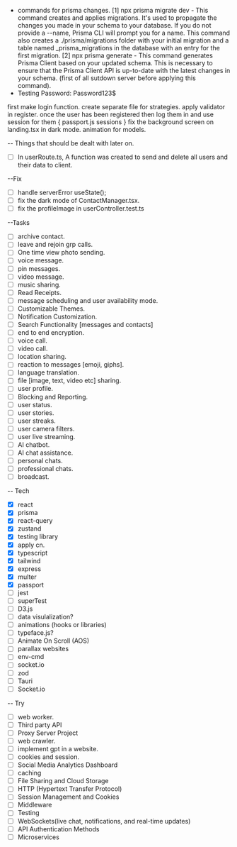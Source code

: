 - commands for prisma changes.
  [1] npx prisma migrate dev - This command creates and applies migrations. It's used to propagate the changes you made in your schema to your database. If you do not provide a --name, Prisma CLI will prompt you for a name. This command also creates a ./prisma/migrations folder with your initial migration and a table named \_prisma_migrations in the database with an entry for the first migration.
  [2] npx prisma generate - This command generates Prisma Client based on your updated schema. This is necessary to ensure that the Prisma Client API is up-to-date with the latest changes in your schema. (first of all sutdown server before applying this command).
- Testing Password: Password123$

first make login function.
create separate file for strategies.
apply validator in register.
once the user has been registered then log them in and use session for them {
passport.js
sessions
}
fix the background screen on landing.tsx in dark mode.
animation for models.

-- Things that should be dealt with later on.

- [ ] In userRoute.ts, A function was created to send and delete all users and their data to client.

--Fix

- [ ] handle serverError useState();
- [ ] fix the dark mode of ContactManager.tsx.
- [ ] fix the profileImage in userController.test.ts

--Tasks

- [ ] archive contact.
- [ ] leave and rejoin grp calls.
- [ ] One time view photo sending.
- [ ] voice message.
- [ ] pin messages.
- [ ] video message.
- [ ] music sharing.
- [ ] Read Receipts.
- [ ] message scheduling and user availability mode.
- [ ] Customizable Themes.
- [ ] Notification Customization.
- [ ] Search Functionality [messages and contacts]
- [ ] end to end encryption.
- [ ] voice call.
- [ ] video call.
- [ ] location sharing.
- [ ] reaction to messages [emoji, giphs].
- [ ] language translation.
- [ ] file [image, text, video etc] sharing.
- [ ] user profile.
- [ ] Blocking and Reporting.
- [ ] user status.
- [ ] user stories.
- [ ] user streaks.
- [ ] user camera filters.
- [ ] user live streaming.
- [ ] AI chatbot.
- [ ] AI chat assistance.
- [ ] personal chats.
- [ ] professional chats.
- [ ] broadcast.

-- Tech

- [x] react
- [x] prisma
- [x] react-query
- [x] zustand
- [x] testing library
- [x] apply cn.
- [x] typescript
- [x] tailwind
- [x] express
- [x] multer
- [x] passport
- [ ] jest
- [ ] superTest
- [ ] D3.js
- [ ] data visulalization?
- [ ] animations (hooks or libraries)
- [ ] typeface.js?
- [ ] Animate On Scroll (AOS)
- [ ] parallax websites
- [ ] env-cmd
- [ ] socket.io
- [ ] zod
- [ ] Tauri
- [ ] Socket.io

-- Try

- [ ] web worker.
- [ ] Third party API
- [ ] Proxy Server Project
- [ ] web crawler.
- [ ] implement gpt in a website.
- [ ] cookies and session.
- [ ] Social Media Analytics Dashboard
- [ ] caching
- [ ] File Sharing and Cloud Storage
- [ ] HTTP (Hypertext Transfer Protocol)
- [ ] Session Management and Cookies
- [ ] Middleware
- [ ] Testing
- [ ] WebSockets(live chat, notifications, and real-time updates)
- [ ] API Authentication Methods
- [ ] Microservices
